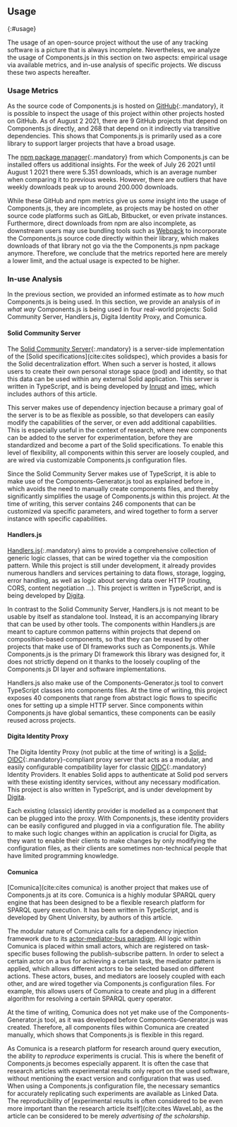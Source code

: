 ## Usage
{:#usage}

The usage of an open-source project without the use of any tracking software is a picture that is always incomplete.
Nevertheless, we analyze the usage of Components.js in this section on two aspects:
empirical usage via available metrics, and in-use analysis of specific projects.
We discuss these two aspects hereafter.

### Usage Metrics

As the source code of Components.js is hosted on [GitHub](https://github.com/LinkedSoftwareDependencies/Components.js){:.mandatory},
it is possible to inspect the usage of this project within other projects hosted on GitHub.
As of August 2 2021, there are 9 GitHub projects that depend on Components.js directly, and 268 that depend on it indirectly via transitive dependencies.
This shows that Components.js is primarily used as a core library to support larger projects that have a broad usage.

The [npm package manager](https://www.npmjs.com/package/componentsjs){:.mandatory} from which Components.js can be installed offers us additional insights.
For the week of July 26 2021 until August 1 2021 there were 5.351 downloads, which is an average number when comparing it to previous weeks.
However, there are outliers that have weekly downloads peak up to around 200.000 downloads.

While these GitHub and npm metrics give us _some_ insight into the usage of Components.js,
they are incomplete, as projects may be hosted on other source code platforms such as GitLab, Bitbucket, or even private instances.
Furthermore, direct downloads from npm are also incomplete, as downstream users may use bundling tools such as [Webpack](https://webpack.js.org/)
to incorporate the Components.js source code directly within their library, which makes downloads of that library not go via the the Components.js npm package anymore.
Therefore, we conclude that the metrics reported here are merely a lower limit,
and the actual usage is expected to be higher.

### In-use Analysis

In the previous section, we provided an informed estimate as to _how much_ Components.js is being used.
In this section, we provide an analysis of _in what way_ Components.js is being used in four real-world projects:
Solid Community Server, Handlers.js, Digita Identity Proxy, and Comunica.

#### Solid Community Server

The [Solid Community Server](https://github.com/solid/community-server/){:.mandatory} is a server-side implementation of the [Solid specifications](cite:cites solidspec),
which provides a basis for the Solid decentralization effort.
When such a server is hosted, it allows users to create their own personal storage space (pod) and identity,
so that this data can be used within any external Solid application.
This server is written in TypeScript, and is being developed by [Inrupt](https://inrupt.com/) and [imec](https://www.imec-int.com/en),
which includes authors of this article.

This server makes use of dependency injection because a primary goal of the server is to be as flexible as possible,
so that developers can easily modify the capabilities of the server, or even add additional capabilities.
This is especially useful in the context of research, where new components can be added to the server for experimentation,
before they are standardized and become a part of the Solid specifications.
To enable this level of flexibility, all components within this server are loosely coupled,
and are wired via customizable Components.js configuration files.

Since the Solid Community Server makes use of TypeScript, it is able to make use of the Components-Generator.js tool as explained before in [](#configs),
which avoids the need to manually create components files, and thereby significantly simplifies the usage of Components.js within this project.
At the time of writing, this server contains 246 components that can be customized via specific parameters, and wired together to form a server instance with specific capabilities.

#### Handlers.js

[Handlers.js](https://github.com/digita-ai/handlersjs){:.mandatory} aims to provide a comprehensive collection of generic logic classes,
that can be wired together via the composition pattern.
While this project is still under development, it already provides numerous handlers and services pertaining to
data flows, storage, logging, error handling, as well as logic about serving data over HTTP (routing, CORS, content negotiation ...).
This project is written in TypeScript, and is being developed by [Digita](https://www.digita.ai/).

In contrast to the Solid Community Server, Handlers.js is not meant to be usable by itself as standalone tool.
Instead, it is an accompanying library that can be used by other tools.
The components within Handlers.js are meant to capture common patterns within projects that depend on composition-based components,
so that they can be reused by other projects that make use of DI frameworks such as Components.js.
While Components.js is the primary DI framework this library was designed for,
it does not strictly depend on it thanks to the loosely coupling of the Components.js DI layer and software implementations.

Handlers.js also make use of the Components-Generator.js tool to convert TypeScript classes into components files.
At the time of writing, this project exposes 40 components that range from abstract logic flows to specific ones for setting up a simple HTTP server.
Since components within Components.js have global semantics, these components can be easily reused across projects.

#### Digita Identity Proxy

The Digita Identity Proxy (not public at the time of writing) is a [Solid-OIDC](https://solid.github.io/authentication-panel/solid-oidc/){:.mandatory}-compliant proxy server
that acts as a modular, and easily configurable compatibility layer for classic [OIDC](https://openid.net/connect/){:.mandatory} Identity Providers.
It enables Solid apps to authenticate at Solid pod servers with these existing identity services, without any necessary modification.
This project is also written in TypeScript, and is under development by [Digita](https://www.digita.ai/).

Each existing (classic) identity provider is modelled as a component that can be plugged into the proxy.
With Components.js, these identity providers can be easily configured and plugged in via a configuration file.
The ability to make such logic changes within an application is crucial for Digita,
as they want to enable their clients to make changes by only modifying the configuration files,
as their clients are sometimes non-technical people that have limited programming knowledge.

#### Comunica

[Comunica](cite:cites comunica) is another project that makes use of Components.js at its core.
Comunica is a highly modular SPARQL query engine
that has been designed to be a flexible research platform for SPARQL query execution.
It has been written in TypeScript, and is developed by Ghent University, by authors of this article.

The modular nature of Comunica calls for a dependency injection framework due to its [actor-mediator-bus paradigm](https://comunica.dev/docs/modify/advanced/architecture_core/).
All logic within Comunica is placed within small actors,
which are registered on task-specific buses following the publish-subscribe pattern.
In order to select a certain actor on a bus for achieving a certain task,
the mediator pattern is applied, which allows different actors to be selected based on different actions.
These actors, buses, and mediators are loosely coupled with each other,
and are wired together via Components.js configuration files.
For example, this allows users of Comunica to create and plug in a different algorithm for resolving a certain SPARQL query operator.

At the time of writing, Comunica does not yet make use of the Components-Generator.js tool,
as it was developed before Components-Generator.js was created.
Therefore, all components files within Comunica are created manually,
which shows that Components.js is flexible in this regard.

As Comunica is a research platform for research around query execution,
the ability to _reproduce_ experiments is crucial.
This is where the benefit of Components.js becomes especially apparent.
It is often the case that research articles with experimental results only report on the used software,
without mentioning the exact version and configuration that was used.
When using a Components.js configuration file,
the necessary semantics for accurately replicating such experiments are available as Linked Data.
The reproducibility of [experimental results is often considered to be even more important than the research article itself](cite:cites WaveLab),
as the article can be considered to be merely _advertising of the scholarship_.
